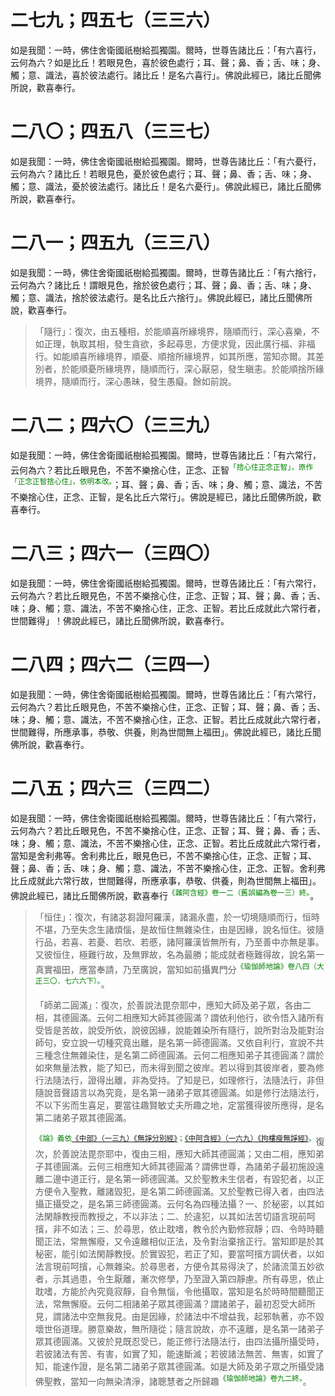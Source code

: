 # 二七九；四五七（三三六）

如是我聞：一時，佛住舍衛國祇樹給孤獨園。爾時，世尊告諸比丘：「有六喜行，云何為六？如是比丘！若眼見色，喜於彼色處行；耳、聲；鼻、香；舌、味；身、觸；意、識法，喜於彼法處行。諸比丘！是名六喜行」。佛說此經已，諸比丘聞佛所說，歡喜奉行。

# 二八〇；四五八（三三七）

如是我聞：一時，佛住舍衛國祇樹給孤獨園。爾時，世尊告諸比丘：「有六憂行，云何為六？諸比丘！若眼見色，憂於彼色處行；耳、聲；鼻、香；舌、味；身、觸；意、識法，憂於彼法處行。諸比丘！是名六憂行」。佛說此經已，諸比丘聞佛所說，歡喜奉行。

# 二八一；四五九（三三八）

如是我聞：一時，佛住舍衛國祇樹給孤獨園。爾時，世尊告諸比丘：「有六捨行，云何為六？諸比丘！謂眼見色，捨於彼色處行；耳、聲；鼻、香；舌、味；身、觸；意、識法，捨於彼法處行。是名比丘六捨行」。佛說此經已，諸比丘聞佛所說，歡喜奉行。

> 「隨行」：復次，由五種相，於能順喜所緣境界，隨順而行，深心喜樂，不如正理，執取其相，發生貪欲，多起尋思，方便求覓，因此廣行福、非福行。如能順喜所緣境界，順憂、順捨所緣境界，如其所應，當知亦爾。其差別者，於能順憂所緣境界，隨順而行，深心厭惡，發生瞋恚。於能順捨所緣境界，隨順而行，深心愚昧，發生愚癡。餘如前說。

# 二八二；四六〇（三三九）

如是我聞：一時，佛住舍衛國祇樹給孤獨園。爾時，世尊告諸比丘：「有六常行，云何為六？若比丘眼見色，不苦不樂捨心住，正念、正智<sup><font color="green">「捨心住正念正智」，原作「正念正智捨心住」，依明本改。</font></sup>；耳、聲；鼻、香；舌、味；身、觸；意、識法，不苦不樂捨心住，正念、正智，是名比丘六常行」。佛說是經已，諸比丘聞佛所說，歡喜奉行。

# 二八三；四六一（三四〇）

如是我聞：一時，佛住舍衛國祇樹給孤獨園。爾時，世尊告諸比丘：「有六常行，云何為六？若比丘眼見色，不苦不樂捨心住，正念、正智；耳、聲；鼻、香；舌、味；身、觸；意、識法，不苦不樂捨心住，正念、正智。若比丘成就此六常行者，世間難得」！佛說此經已，諸比丘聞佛所說，歡喜奉行。

# 二八四；四六二（三四一）

如是我聞：一時，佛住舍衛國祇樹給孤獨園。爾時，世尊告諸比丘：「有六常行，云何為六？若比丘眼見色，不苦不樂捨心住，正念、正智；耳、聲；鼻、香；舌、味；身、觸；意、識法，不苦不樂捨心住，正念、正智。若比丘成就此六常行者，世間難得，所應承事，恭敬、供養，則為世間無上福田」。佛說此經已，諸比丘聞佛所說，歡喜奉行。

# 二八五；四六三（三四二）

如是我聞：一時，佛住舍衛國祇樹給孤獨園。爾時，世尊告諸比丘：「有六常行，云何為六？若比丘眼見色，不苦不樂捨心住，正念、正智；耳、聲；鼻、香；舌、味；身、觸；意、識法，不苦不樂捨心住，正念、正智。若比丘成就此六常行者，當知是舍利弗等。舍利弗比丘，眼見色已，不苦不樂捨心住，正念、正智；耳、聲；鼻、香；舌、味；身、觸；意、識法，不苦不樂捨心住，正念、正智。舍利弗比丘成就此六常行故，世間難得，所應承事，恭敬、供養，則為世間無上福田」。佛說此經已，諸比丘聞佛所說，歡喜奉行<sup><font color="green">《雜阿含經》卷一二（舊誤編為卷一三）終。</font></sup>。

> 「恒住」：復次，有諸苾芻證阿羅漢，諸漏永盡，於一切境隨順而行，恒時不堪，乃至失念生諸煩惱，是故恒住無雜染住，由是因緣，說名恒住。彼隨行品，若喜、若憂、若欣、若慼，諸阿羅漢皆無所有，乃至善中亦無是事。又彼恒住，極難行故，及無罪故，名為最勝；能成就者極難得故，說名第一真實福田，應當奉請，乃至廣說，當知如前攝異門分<sup><font color="green">《瑜伽師地論》卷八四（大正三〇．七六六下）。</font></sup>。
>
> 「師弟二圓滿」：<sup><font color="green"></font></sup>復次，於善說法毘奈耶中，應知大師及弟子眾，各由二相，其德圓滿。云何二相應知大師其德圓滿？謂依利他行，欲令悟入諸所有受皆是苦故，說受所依，說彼因緣，說能雜染所有隨行，說所對治及能對治師句，安立說一切種究竟出離，是名第一師德圓滿。又依自利行，宣說不共三種念住無雜染住，是名第二師德圓滿。云何二相應知弟子其德圓滿？謂於如來無量法教，能了知已，而未得到聞之彼岸。若以得到其彼岸者，要為修行法隨法行，證得出離，非為受持。了知是已，如理修行，法隨法行，非但隨說音聲語言以為究竟，是名第一諸弟子眾其德圓滿。如是修行法隨法行，不以下劣而生喜足，要當往趣賢敏丈夫所趣之地，定當獲得彼所應得，是名第二諸弟子眾其德圓滿。
>
> <sup><font color="green">《論》義依[《中部》（一三九）《無諍分別經》](https://github.com/gwsice/buddhism/blob/master/%E6%97%A9%E6%9C%9F/%E5%8D%97%E4%BC%A0%E4%B8%AD%E9%83%A8/139%20%E6%97%A0%E8%AF%A4%E5%88%86%E5%88%AB%E7%BB%8F.md)；[《中阿含經》（一六九）《拘樓瘦無諍經》](https://github.com/gwsice/buddhism/blob/master/%E6%97%A9%E6%9C%9F/%E4%B8%AD%E9%98%BF%E5%90%AB%E7%BB%8F/43.md#169)。</font></sup>復次，於善說法毘奈耶中，復由三相，應知大師其德圓滿；又由二相，應知弟子其德圓滿。云何三相應知大師其德圓滿？謂佛世尊，為諸弟子最初施設遠離二邊中道正行，是名第一師德圓滿。又於聖教未生信者，有毀犯者，以正方便令入聖教，離諸毀犯，是名第二師德圓滿。又於聖教已得入者，由四法攝正攝受之，是名第三師德圓滿。云何名為四種法攝？一、於秘密，以其如法閑靜教授而教授之，不以非法；二、於違犯，以其如法苦切語言現前呵擯，非不如法；三、於尋思，依止耽嗜，教令於內勤修寂靜；四、令時時聽聞正法，常無懈廢，又令遠離相似正法，及令對治棄捨正行。當知即是於其秘密，能引如法閑靜教授。於實毀犯，若正了知，要當呵擯方調伏者，以如法言現前呵擯，心無雜染。於尋思者，方便令其易得決了，於諸流蕩五妙欲者，示其過患，令生厭離，漸次修學，乃至證入第四靜慮。所有尋思，依止耽嗜，方能於內究竟寂靜，自令無惱，令他攝取，當知是名於時時間聽聞正法，常無懈廢。云何二相諸弟子眾其德圓滿？謂諸弟子，最初忍受大師所見，謂諸法中空無我見。由是因緣，於諸法中不增益我，起邪執著，亦不毀壞世俗道理。勝意樂故，無所隨從；隨言說故，亦不遠離，是名第一諸弟子眾其德圓滿。又彼於見既忍受已，能正修行法隨法行，由四法攝所攝受時，若彼諸法有苦、有害，如實了知，能速斷滅；若彼諸法無苦、無害，如實了知，能速作證，是名第二諸弟子眾其德圓滿。如是大師及弟子眾之所攝受諸佛聖教，當知一向無染清淨，諸聰慧者之所歸趣<sup><font color="green">《瑜伽師地論》卷九二終。</font></sup>。